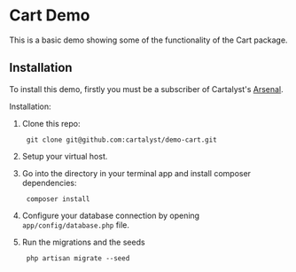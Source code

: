 # Cart Demo

This is a basic demo showing some of the functionality of the Cart package.

## Installation

To install this demo, firstly you must be a subscriber of Cartalyst's [Arsenal](http://cartalyst.com/arsenal).

Installation:

1. Clone this repo:

        git clone git@github.com:cartalyst/demo-cart.git

2. Setup your virtual host.

3. Go into the directory in your terminal app and install composer dependencies:

        composer install

4. Configure your database connection by opening `app/config/database.php` file.

5. Run the migrations and the seeds

        php artisan migrate --seed
